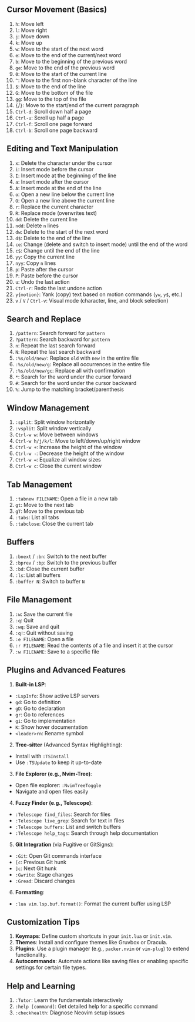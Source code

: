 ## **Cursor Movement (Basics)**
1. `h`: Move left
2. `l`: Move right
3. `j`: Move down
4. `k`: Move up
5. `w`: Move to the start of the next word
6. `e`: Move to the end of the current/next word
7. `b`: Move to the beginning of the previous word
8. `ge`: Move to the end of the previous word
9. `0`: Move to the start of the current line
10. `^`: Move to the first non-blank character of the line
11. `$`: Move to the end of the line
12. `G`: Move to the bottom of the file
13. `gg`: Move to the top of the file
14. `{`/`}`: Move to the start/end of the current paragraph
15. `Ctrl-d`: Scroll down half a page
16. `Ctrl-u`: Scroll up half a page
17. `Ctrl-f`: Scroll one page forward
18. `Ctrl-b`: Scroll one page backward

## **Editing and Text Manipulation**
1. `x`: Delete the character under the cursor
2. `i`: Insert mode before the cursor
3. `I`: Insert mode at the beginning of the line
4. `a`: Insert mode after the cursor
5. `A`: Insert mode at the end of the line
6. `o`: Open a new line below the current line
7. `O`: Open a new line above the current line
8. `r`: Replace the current character
9. `R`: Replace mode (overwrites text)
10. `dd`: Delete the current line
11. `ndd`: Delete `n` lines
12. `dw`: Delete to the start of the next word
13. `d$`: Delete to the end of the line
14. `ce`: Change (delete and switch to insert mode) until the end of the word
15. `c$`: Change until the end of the line
16. `yy`: Copy the current line
17. `nyy`: Copy `n` lines
18. `p`: Paste after the cursor
19. `P`: Paste before the cursor
20. `u`: Undo the last action
21. `Ctrl-r`: Redo the last undone action
22. `y{motion}`: Yank (copy) text based on motion commands (`yw`, `y$`, etc.)
23. `v` / `V` / `Ctrl-v`: Visual mode (character, line, and block selection)

## **Search and Replace**
1. `/pattern`: Search forward for `pattern`
2. `?pattern`: Search backward for `pattern`
3. `n`: Repeat the last search forward
4. `N`: Repeat the last search backward
5. `:%s/old/new/`: Replace `old` with `new` in the entire file
6. `:%s/old/new/g`: Replace all occurrences in the entire file
7. `:%s/old/new/gc`: Replace all with confirmation
8. `*`: Search for the word under the cursor forward
9. `#`: Search for the word under the cursor backward
10. `%`: Jump to the matching bracket/parenthesis

## **Window Management**
1. `:split`: Split window horizontally
2. `:vsplit`: Split window vertically
3. `Ctrl-w w`: Move between windows
4. `Ctrl-w h/j/k/l`: Move to left/down/up/right window
5. `Ctrl-w +`: Increase the height of the window
6. `Ctrl-w -`: Decrease the height of the window
7. `Ctrl-w =`: Equalize all window sizes
8. `Ctrl-w c`: Close the current window

## **Tab Management**
1. `:tabnew FILENAME`: Open a file in a new tab
2. `gt`: Move to the next tab
3. `gT`: Move to the previous tab
4. `:tabs`: List all tabs
5. `:tabclose`: Close the current tab

## **Buffers**
1. `:bnext` / `:bn`: Switch to the next buffer
2. `:bprev` / `:bp`: Switch to the previous buffer
3. `:bd`: Close the current buffer
4. `:ls`: List all buffers
5. `:buffer N`: Switch to buffer `N`

## **File Management**
1. `:w`: Save the current file
2. `:q`: Quit
3. `:wq`: Save and quit
4. `:q!`: Quit without saving
5. `:e FILENAME`: Open a file
6. `:r FILENAME`: Read the contents of a file and insert it at the cursor
7. `:w FILENAME`: Save to a specific file

## **Plugins and Advanced Features**
1. **Built-in LSP**:
 - `:LspInfo`: Show active LSP servers
 - `gd`: Go to definition 
 - `gD`: Go to declaration
 - `gr`: Go to references
 - `gi`: Go to implementation
 - `K`: Show hover documentation
 - `<leader>rn`: Rename symbol

2. **Tree-sitter** (Advanced Syntax Highlighting):
 - Install with `:TSInstall`
 - Use `:TSUpdate` to keep it up-to-date

3. **File Explorer (e.g., Nvim-Tree)**:
 - Open file explorer: `:NvimTreeToggle`
 - Navigate and open files easily

4. **Fuzzy Finder (e.g., Telescope)**:
 - `:Telescope find_files`: Search for files
 - `:Telescope live_grep`: Search for text in files
 - `:Telescope buffers`: List and switch buffers
 - `:Telescope help_tags`: Search through help documentation

5. **Git Integration** (via Fugitive or GitSigns):
 - `:Git`: Open Git commands interface
 - `[c`: Previous Git hunk
 - `]c`: Next Git hunk
 - `:Gwrite`: Stage changes
 - `:Gread`: Discard changes

6. **Formatting**:
 - `:lua vim.lsp.buf.format()`: Format the current buffer using LSP

## **Customization Tips**
1. **Keymaps**: Define custom shortcuts in your `init.lua` or `init.vim`.
2. **Themes**: Install and configure themes like Gruvbox or Dracula.
3. **Plugins**: Use a plugin manager (e.g., `packer.nvim` or `vim-plug`) to extend functionality.
4. **Autocommands**: Automate actions like saving files or enabling specific settings for certain file types.

## **Help and Learning**
1. `:Tutor`: Learn the fundamentals interactively
2. `:help [command]`: Get detailed help for a specific command
3. `:checkhealth`: Diagnose Neovim setup issues

